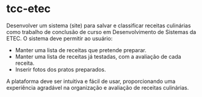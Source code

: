 # tcc-etec

Desenvolver um sistema (site) para salvar e classificar receitas culinárias como trabalho de conclusão de curso em Desenvolvimento de Sistemas da ETEC. 
O sistema deve permitir ao usuário:

- Manter uma lista de receitas que pretende preparar.
- Manter uma lista de receitas já testadas, com a avaliação de cada receita.
- Inserir fotos dos pratos preparados.

A plataforma deve ser intuitiva e fácil de usar, proporcionando uma experiência agradável na organização e avaliação de receitas culinárias.
